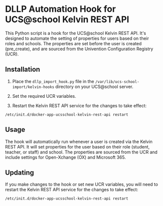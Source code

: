 # DLLP Automation Hook for UCS@school Kelvin REST API

This Python script is a hook for the UCS@school Kelvin REST API. It's designed to automate the setting of properties for users based on their roles and schools. The properties are set before the user is created (pre_create), and are sourced from the Univention Configuration Registry (UCR).

## Installation

1. Place the `dllp_import_hook.py` file in the `/var/lib/ucs-school-import/kelvin-hooks` directory on your UCS@school server.

2. Set the required UCR variables.

3. Restart the Kelvin REST API service for the changes to take effect:

```
/etc/init.d/docker-app-ucsschool-kelvin-rest-api restart
```

## Usage

The hook will automatically run whenever a user is created via the Kelvin REST API. It will set properties for the user based on their role (student, teacher, or staff) and school. The properties are sourced from the UCR and include settings for Open-Xchange (OX) and Microsoft 365.

## Updating

If you make changes to the hook or set new UCR variables, you will need to restart the Kelvin REST API service for the changes to take effect:

```
/etc/init.d/docker-app-ucsschool-kelvin-rest-api restart
```
